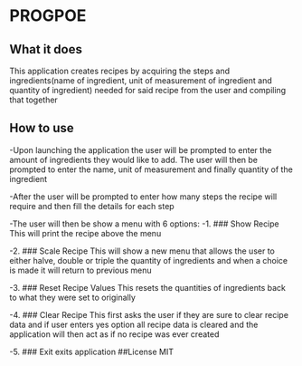 # PROGPOE
## What it does
This application creates recipes by acquiring the steps and ingredients(name of ingredient, unit of measurement of ingredient and quantity of ingredient) needed for said recipe from the user and compiling that together

## How to use
-Upon launching the application the user will be prompted to enter the amount of ingredients they would like to add. The user will then be prompted to enter the name, unit of measurement and finally quantity of the ingredient

-After the user will be prompted to enter how many steps the recipe will require and then fill the details for each step

-The user will then be show a menu with 6 options:
  -1. ### Show Recipe
      This will print the recipe above the menu
      
  -2. ### Scale Recipe
      This will show a new menu that allows the user to either halve, double or triple the quantity of ingredients and when a choice is made it will return to previous         menu
      
  -3. ### Reset Recipe Values
      This resets the quantities of ingredients back to what they were set to originally 
  
  -4. ### Clear Recipe
      This first asks the user if they are sure to clear recipe data and if user enters yes option all recipe data is cleared and the application will then act as if no       recipe was ever created
      
  -5. ### Exit
      exits application
##License
MIT


